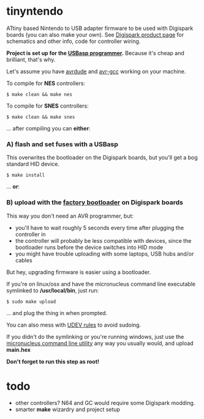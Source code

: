 # tinyntendo

ATtiny based Nintendo to USB adapter firmware to be used with Digispark boards (you can also make your own). See [Digispark product page](http://digistump.com/products/1) for schematics and other info, code for controller wiring.

**Project is set up for the [USBasp programmer](http://www.fischl.de/usbasp/).** Because it's cheap and brilliant, that's why.

Let's assume you have [avrdude](http://www.nongnu.org/avrdude/) and [avr-gcc](http://www.nongnu.org/avr-libc/user-manual/overview.html) working on your machine.

To compile for **NES** controllers:

```
$ make clean && make nes
```

To compile for **SNES** controllers:

```
$ make clean && make snes
```

... after compiling you can **either**:

### A) flash and set fuses with a USBasp

This overwrites the bootloader on the Digispark boards, but you'll get a bog standard HID device.

```
$ make install
```

... **or**:

### B) upload with the [factory bootloader](https://github.com/micronucleus) on Digispark boards

This way you don't need an AVR programmer, but:

 * you'll have to wait roughly 5 seconds every time after plugging the controller in
 * the controller will probably be less compatible with devices, since the bootloader runs before the device switches into HID mode
 * you might have trouble uploading with some laptops, USB hubs and/or cables

But hey, upgrading firmware is easier using a bootloader.

If you're on linux/osx and have the micronucleus command line executable symlinked to **/usr/local/bin**, just run:

```
$ sudo make upload
```
... and plug the thing in when prompted.

You can also mess with [UDEV rules](https://github.com/micronucleus/micronucleus/blob/master/commandline/49-micronucleus.rules) to avoid sudoing.


If you didn't do the symlinking or you're running windows, just use the [micronucleus command line utility](https://github.com/micronucleus/micronucleus/tree/master/commandline) any way you usually would, and upload **main.hex**

**Don't forget to run this step as root!**

# todo

* other controllers? N64 and GC would require some Digispark modding.
* smarter **make** wizardry and project setup
